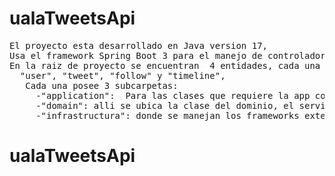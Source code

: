 # ualaTweetsApi
<pre>El proyecto esta desarrollado en Java version 17, 
Usa el framework Spring Boot 3 para el manejo de controladores e inyeccion de dependencias
En la raiz de proyecto se encuentran  4 entidades, cada una en una carpeta:
  "user", "tweet", "follow" y "timeline",
   Cada una posee 3 subcarpetas: 
     -"application":  Para las clases que requiere la app como intercambio de datos
     -"domain": alli se ubica la clase del dominio, el servicio que lo maneja, su interface, asi como la interface del repository que lo maneja. Esto con la intencion de mantener en el nivel domain el manejo del servicio y entrada/salida de la futura implementacion del repositorio
     -"infrastructura": donde se manejan los frameworks externos y objetos para su uso
</pre>  
  
# ualaTweetsApi
